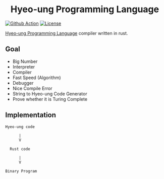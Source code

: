 <h1 align="center">Hyeo-ung Programming Language</h1>

[![Github Action](https://img.shields.io/github/workflow/status/buttercrab/hyeo-ung-lang/Rust?style=flat-square)](https://github.com/buttercrab/hyeo-ung-lang/actions?query=workflow%3ARust)
[![License](https://img.shields.io/github/license/buttercrab/hyeo-ung-lang?style=flat-square)](https://github.com/buttercrab/hyeo-ung-lang/blob/master/LICENSE)

[Hyeo-ung Programming Language](https://gist.github.com/xnuk/d9f883ede568d97caa158255e4b4d069) compiler written in rust.

## Goal

- Big Number
- Interpreter
- Compiler
- Fast Speed (Algorithm)
- Debugger
- Nice Compile Error
- String to Hyeo-ung Code Generator
- Prove whether it is Turing Complete

## Implementation

```
Hyeo-ung code

      |
      V

  Rust code

      | 
      V

Binary Program
```